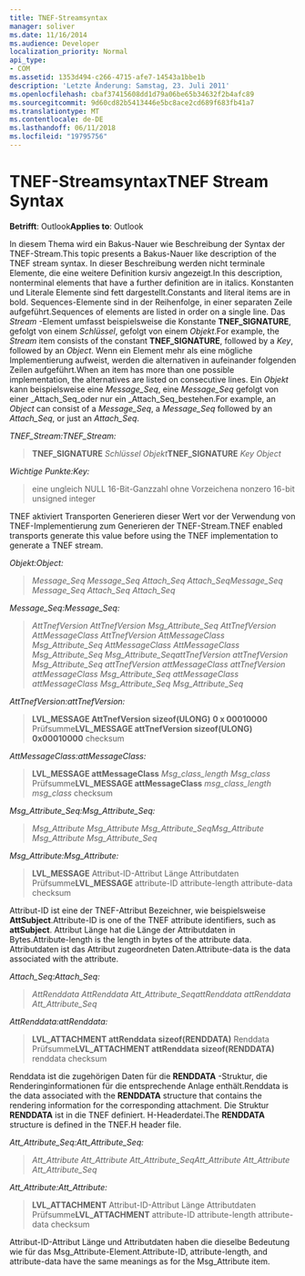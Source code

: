 ```yaml
---
title: TNEF-Streamsyntax
manager: soliver
ms.date: 11/16/2014
ms.audience: Developer
localization_priority: Normal
api_type:
- COM
ms.assetid: 1353d494-c266-4715-afe7-14543a1bbe1b
description: 'Letzte Änderung: Samstag, 23. Juli 2011'
ms.openlocfilehash: cbaf37415608dd1d79a06be65b34632f2b4afc89
ms.sourcegitcommit: 9d60cd82b5413446e5bc8ace2cd689f683fb41a7
ms.translationtype: MT
ms.contentlocale: de-DE
ms.lasthandoff: 06/11/2018
ms.locfileid: "19795756"
---
```

# <a name="tnef-stream-syntax"></a><span data-ttu-id="37399-103">TNEF-Streamsyntax</span><span class="sxs-lookup"><span data-stu-id="37399-103">TNEF Stream Syntax</span></span>

  
  
<span data-ttu-id="37399-104">**Betrifft**: Outlook</span><span class="sxs-lookup"><span data-stu-id="37399-104">**Applies to**: Outlook</span></span> 
  
<span data-ttu-id="37399-105">In diesem Thema wird ein Bakus-Nauer wie Beschreibung der Syntax der TNEF-Stream.</span><span class="sxs-lookup"><span data-stu-id="37399-105">This topic presents a Bakus-Nauer like description of the TNEF stream syntax.</span></span> <span data-ttu-id="37399-106">In dieser Beschreibung werden nicht terminale Elemente, die eine weitere Definition kursiv angezeigt.</span><span class="sxs-lookup"><span data-stu-id="37399-106">In this description, nonterminal elements that have a further definition are in italics.</span></span> <span data-ttu-id="37399-107">Konstanten und Literale Elemente sind fett dargestellt.</span><span class="sxs-lookup"><span data-stu-id="37399-107">Constants and literal items are in bold.</span></span> <span data-ttu-id="37399-108">Sequences-Elemente sind in der Reihenfolge, in einer separaten Zeile aufgeführt.</span><span class="sxs-lookup"><span data-stu-id="37399-108">Sequences of elements are listed in order on a single line.</span></span> <span data-ttu-id="37399-109">Das _Stream_ -Element umfasst beispielsweise die Konstante **TNEF_SIGNATURE**, gefolgt von einem _Schlüssel_, gefolgt von einem _Objekt_.</span><span class="sxs-lookup"><span data-stu-id="37399-109">For example, the  _Stream_ item consists of the constant **TNEF_SIGNATURE**, followed by a  _Key_, followed by an  _Object_.</span></span> <span data-ttu-id="37399-110">Wenn ein Element mehr als eine mögliche Implementierung aufweist, werden die alternativen in aufeinander folgenden Zeilen aufgeführt.</span><span class="sxs-lookup"><span data-stu-id="37399-110">When an item has more than one possible implementation, the alternatives are listed on consecutive lines.</span></span> <span data-ttu-id="37399-111">Ein _Objekt_ kann beispielsweise eine _Message_Seq_, eine _Message_Seq_ gefolgt von einer _Attach_Seq_oder nur ein _Attach_Seq_bestehen.</span><span class="sxs-lookup"><span data-stu-id="37399-111">For example, an  _Object_ can consist of a  _Message_Seq_, a  _Message_Seq_ followed by an  _Attach_Seq_, or just an  _Attach_Seq_.</span></span>
  
 <span data-ttu-id="37399-112">_TNEF_Stream:_</span><span class="sxs-lookup"><span data-stu-id="37399-112">_TNEF_Stream:_</span></span>
  
> <span data-ttu-id="37399-113">**TNEF_SIGNATURE** _Schlüssel_ _Objekt_</span><span class="sxs-lookup"><span data-stu-id="37399-113">**TNEF_SIGNATURE** _Key_ _Object_</span></span>
    
 <span data-ttu-id="37399-114">_Wichtige Punkte:_</span><span class="sxs-lookup"><span data-stu-id="37399-114">_Key:_</span></span>
  
> <span data-ttu-id="37399-115">eine ungleich NULL 16-Bit-Ganzzahl ohne Vorzeichen</span><span class="sxs-lookup"><span data-stu-id="37399-115">a nonzero 16-bit unsigned integer</span></span>
    
<span data-ttu-id="37399-116">TNEF aktiviert Transporten Generieren dieser Wert vor der Verwendung von TNEF-Implementierung zum Generieren der TNEF-Stream.</span><span class="sxs-lookup"><span data-stu-id="37399-116">TNEF enabled transports generate this value before using the TNEF implementation to generate a TNEF stream.</span></span>
  
 <span data-ttu-id="37399-117">_Objekt:_</span><span class="sxs-lookup"><span data-stu-id="37399-117">_Object:_</span></span>
  
>  <span data-ttu-id="37399-118">_Message_Seq Message_Seq Attach_Seq Attach_Seq_</span><span class="sxs-lookup"><span data-stu-id="37399-118">_Message_Seq Message_Seq Attach_Seq Attach_Seq_</span></span>
    
 <span data-ttu-id="37399-119">_Message_Seq:_</span><span class="sxs-lookup"><span data-stu-id="37399-119">_Message_Seq:_</span></span>
  
>  <span data-ttu-id="37399-120">_AttTnefVersion AttTnefVersion Msg_Attribute_Seq AttTnefVersion AttMessageClass AttTnefVersion AttMessageClass Msg_Attribute_Seq AttMessageClass AttMessageClass Msg_Attribute_Seq Msg_Attribute_Seq_</span><span class="sxs-lookup"><span data-stu-id="37399-120">_attTnefVersion attTnefVersion Msg_Attribute_Seq attTnefVersion attMessageClass attTnefVersion attMessageClass Msg_Attribute_Seq attMessageClass attMessageClass Msg_Attribute_Seq Msg_Attribute_Seq_</span></span>
    
 <span data-ttu-id="37399-121">_AttTnefVersion:_</span><span class="sxs-lookup"><span data-stu-id="37399-121">_attTnefVersion:_</span></span>
  
> <span data-ttu-id="37399-122">**LVL_MESSAGE AttTnefVersion sizeof(ULONG)** **0 x 00010000** Prüfsumme</span><span class="sxs-lookup"><span data-stu-id="37399-122">**LVL_MESSAGE attTnefVersion sizeof(ULONG)** **0x00010000** checksum</span></span> 
    
 <span data-ttu-id="37399-123">_AttMessageClass:_</span><span class="sxs-lookup"><span data-stu-id="37399-123">_attMessageClass:_</span></span>
  
> <span data-ttu-id="37399-124">**LVL_MESSAGE attMessageClass** _Msg_class_length Msg_class_ Prüfsumme</span><span class="sxs-lookup"><span data-stu-id="37399-124">**LVL_MESSAGE attMessageClass** _msg_class_length msg_class_ checksum</span></span> 
    
 <span data-ttu-id="37399-125">_Msg_Attribute_Seq:_</span><span class="sxs-lookup"><span data-stu-id="37399-125">_Msg_Attribute_Seq:_</span></span>
  
>  <span data-ttu-id="37399-126">_Msg_Attribute Msg_Attribute Msg_Attribute_Seq_</span><span class="sxs-lookup"><span data-stu-id="37399-126">_Msg_Attribute Msg_Attribute Msg_Attribute_Seq_</span></span>
    
 <span data-ttu-id="37399-127">_Msg_Attribute:_</span><span class="sxs-lookup"><span data-stu-id="37399-127">_Msg_Attribute:_</span></span>
  
> <span data-ttu-id="37399-128">**LVL_MESSAGE** Attribut-ID-Attribut Länge Attributdaten Prüfsumme</span><span class="sxs-lookup"><span data-stu-id="37399-128">**LVL_MESSAGE** attribute-ID attribute-length attribute-data checksum</span></span> 
    
<span data-ttu-id="37399-129">Attribut-ID ist eine der TNEF-Attribut Bezeichner, wie beispielsweise **AttSubject**.</span><span class="sxs-lookup"><span data-stu-id="37399-129">Attribute-ID is one of the TNEF attribute identifiers, such as **attSubject**.</span></span> <span data-ttu-id="37399-130">Attribut Länge hat die Länge der Attributdaten in Bytes.</span><span class="sxs-lookup"><span data-stu-id="37399-130">Attribute-length is the length in bytes of the attribute data.</span></span> <span data-ttu-id="37399-131">Attributdaten ist das Attribut zugeordneten Daten.</span><span class="sxs-lookup"><span data-stu-id="37399-131">Attribute-data is the data associated with the attribute.</span></span>
  
 <span data-ttu-id="37399-132">_Attach_Seq:_</span><span class="sxs-lookup"><span data-stu-id="37399-132">_Attach_Seq:_</span></span>
  
>  <span data-ttu-id="37399-133">_AttRenddata AttRenddata Att_Attribute_Seq_</span><span class="sxs-lookup"><span data-stu-id="37399-133">_attRenddata attRenddata Att_Attribute_Seq_</span></span>
    
 <span data-ttu-id="37399-134">_AttRenddata:_</span><span class="sxs-lookup"><span data-stu-id="37399-134">_attRenddata:_</span></span>
  
> <span data-ttu-id="37399-135">**LVL_ATTACHMENT attRenddata** **sizeof(RENDDATA)** Renddata Prüfsumme</span><span class="sxs-lookup"><span data-stu-id="37399-135">**LVL_ATTACHMENT attRenddata** **sizeof(RENDDATA)** renddata checksum</span></span> 
    
<span data-ttu-id="37399-136">Renddata ist die zugehörigen Daten für die **RENDDATA** -Struktur, die Renderinginformationen für die entsprechende Anlage enthält.</span><span class="sxs-lookup"><span data-stu-id="37399-136">Renddata is the data associated with the **RENDDATA** structure that contains the rendering information for the corresponding attachment.</span></span> <span data-ttu-id="37399-137">Die Struktur **RENDDATA** ist in die TNEF definiert. H-Headerdatei.</span><span class="sxs-lookup"><span data-stu-id="37399-137">The **RENDDATA** structure is defined in the TNEF.H header file.</span></span> 
  
 <span data-ttu-id="37399-138">_Att_Attribute_Seq:_</span><span class="sxs-lookup"><span data-stu-id="37399-138">_Att_Attribute_Seq:_</span></span>
  
>  <span data-ttu-id="37399-139">_Att_Attribute Att_Attribute Att_Attribute_Seq_</span><span class="sxs-lookup"><span data-stu-id="37399-139">_Att_Attribute Att_Attribute Att_Attribute_Seq_</span></span>
    
 <span data-ttu-id="37399-140">_Att_Attribute:_</span><span class="sxs-lookup"><span data-stu-id="37399-140">_Att_Attribute:_</span></span>
  
> <span data-ttu-id="37399-141">**LVL_ATTACHMENT** Attribut-ID-Attribut Länge Attributdaten Prüfsumme</span><span class="sxs-lookup"><span data-stu-id="37399-141">**LVL_ATTACHMENT** attribute-ID attribute-length attribute-data checksum</span></span> 
    
<span data-ttu-id="37399-142">Attribut-ID-Attribut Länge und Attributdaten haben die dieselbe Bedeutung wie für das Msg_Attribute-Element.</span><span class="sxs-lookup"><span data-stu-id="37399-142">Attribute-ID, attribute-length, and attribute-data have the same meanings as for the Msg_Attribute item.</span></span>
  

